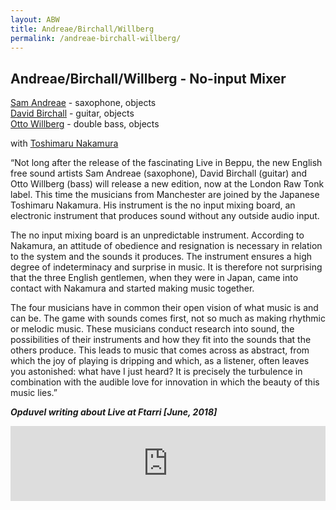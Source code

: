 ```yaml
---
layout: ABW
title: Andreae/Birchall/Willberg
permalink: /andreae-birchall-willberg/
---
```


## Andreae/Birchall/Willberg - No-input Mixer

[Sam Andreae](http://www.samandreae.com) - saxophone, objects  
[David Birchall](http://www.davidmbirchall.com) - guitar, objects  
[Otto Willberg](http://www.ottowillberg.com) - double bass, objects  

with [Toshimaru Nakamura](http://www.toshimarunakamura.com/)
  
“Not long after the release of the fascinating Live in Beppu, the new English free sound artists Sam Andreae (saxophone), David Birchall (guitar) and Otto Willberg (bass) will release a new edition, now at the London Raw Tonk label. This time the musicians from Manchester are joined by the Japanese Toshimaru Nakamura. His instrument is the no input mixing board, an electronic instrument that produces sound without any outside audio input.  
  
The no input mixing board is an unpredictable instrument. According to Nakamura, an attitude of obedience and resignation is necessary in relation to the system and the sounds it produces. The instrument ensures a high degree of indeterminacy and surprise in music. It is therefore not surprising that the three English gentlemen, when they were in Japan, came into contact with Nakamura and started making music together.  
  
The four musicians have in common their open vision of what music is and can be. The game with sounds comes first, not so much as making rhythmic or melodic music. These musicians conduct research into sound, the possibilities of their instruments and how they fit into the sounds that the others produce. This leads to music that comes across as abstract, from which the joy of playing is dripping and which, as a listener, often leaves you astonished: what have I just heard?
It is precisely the turbulence in combination with the audible love for innovation in which the beauty of this music lies.”  
  
***Opduvel writing about Live at Ftarri [June, 2018]***

<iframe style="border: 0; width: 100%; height: 120px;" src="https://bandcamp.com/EmbeddedPlayer/album=3380718327/size=large/bgcol=ffffff/linkcol=de270f/tracklist=false/artwork=small/transparent=true/" seamless><a href="http://rawtonkrecords.bandcamp.com/album/live-at-ftarri">Live at Ftarri by Andreae / Birchall / Nakamura / Willberg</a></iframe>